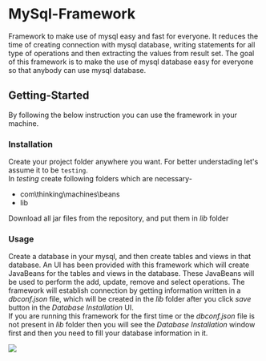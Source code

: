 # MySql-Framework
Framework to make use of mysql easy and fast for everyone. It reduces the time of creating connection with mysql database, writing statements for all type of operations and then extracting the values from result set. The goal of this framework is to make the use of mysql database easy for everyone so that anybody can use mysql database.

## Getting-Started    
By following the below instruction you can use the framework in your machine.    

### Installation    
Create your project folder anywhere you want. For better understading let's assume it to be `testing`.     
In *testing* create following folders which are necessary-
* com\thinking\machines\beans
* lib   

Download all jar files from the repository, and put them in *lib* folder    


### Usage    

Create a database in your mysql, and then create tables and views in that database. An UI has been provided with this framework which will create JavaBeans for the tables and views in the database. These JavaBeans will be used to perform the add, update, remove and select operations. The framework will establish connection by getting information written in a *dbconf.json* file, which will be created in the *lib* folder after you click *save* button in the *Database Installation* UI.    
If you are running this framework for the first time or the *dbconf.json* file is not present in *lib* folder then you will see the *Database Installation* window first and then you need to fill your database information in it.    

![](images/Database%20Installation.jsp)   



